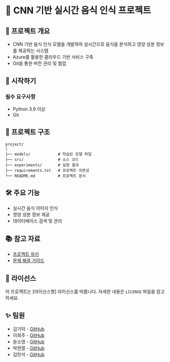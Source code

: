 # 🧠 CNN 기반 실시간 음식 인식 프로젝트

## 📝 프로젝트 개요
- CNN 기반 음식 인식 모델을 개발하여 실시간으로 음식을 분석하고 영양 성분 정보를 제공하는 시스템
- Azure를 활용한 클라우드 기반 서비스 구축
- Git을 통한 버전 관리 및 협업

## 🚀 시작하기

### 필수 요구사항
- Python 3.9 이상
- Git

## 📁 프로젝트 구조
```
project/
│
├── models/            # 학습된 모델 파일
├── src/               # 소스 코드
├── experiments/       # 실험 결과
├── requirements.txt   # 프로젝트 의존성
└── README.md          # 프로젝트 문서
```

## 🛠️ 주요 기능
- 실시간 음식 이미지 인식
- 영양 성분 정보 제공
- 데이터베이스 검색 및 관리

## 📚 참고 자료
- [프로젝트 위키](https://github.com/ms-five-guys/food-decoder/wiki)
- [문제 해결 가이드](https://github.com/ms-five-guys/food-decoder/wiki)

## 📝 라이선스
이 프로젝트는 [라이선스명] 라이선스를 따릅니다. 자세한 내용은 `LICENSE` 파일을 참고하세요.

## ✨ 팀원
- 김기덕 - [GitHub](https://github.com/GideokKim)
- 이희주 - [GitHub](https://github.com/YiHeeJu)
- 윤소영 - [GitHub](https://github.com/Yoonsoyoung02)
- 박현열 - [GitHub](https://github.com/yoplnaa)
- 김민석 - [GitHub](https://github.com/BrianK64)
